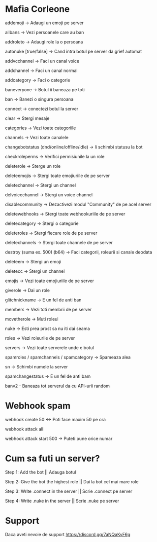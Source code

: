 # Mafia Corleone

addemoji -> Adaugi un emoji pe server

allbans -> Vezi persoanele care au ban

addroleto -> Adaugi role la o persoana

autonuke [true/false] -> Cand intra botul pe server da grief automat

addvcchannel -> Faci un canal voice

addchannel -> Faci un canal normal

addcategory -> Faci o categorie

baneveryone -> Botul ii baneaza pe toti

ban -> Banezi o singura persoana

connect -> conectezi botul la server

clear -> Stergi mesaje

categories -> Vezi toate categoriile

channels -> Vezi toate canalele

changebotstatus (dnd/online/offline/idle) -> Ii schimbi statusu la bot

checkroleperms -> Verifici permisiunile la un role

deleterole -> Sterge un role

deleteemojis -> Stergi toate emojiuriile de pe server

deletechannel -> Stergi un channel

delvoicechannel -> Stergi un voice channel

disablecommunity -> Dezactivezi modul "Community" de pe acel server

deletewebhooks -> Stergi toate webhookuriile de pe server

deletecategory -> Stergi o categorie

deleteroles -> Stergi fiecare role de pe server

deletechannels -> Stergi toate channele de pe server

destroy (suma ex. 500) (b64) -> Faci categorii, roleurii si canale deodata

deleteem -> Stergi un emoji

deletecc -> Stergi un channel

emojis -> Vezi toate emojiuriile de pe server

giverole -> Dai un role

glitchnickname -> E un fel de anti ban

members -> Vezi toti membrii de pe server

movetherole -> Muti roleul

nuke -> Esti prea prost sa nu iti dai seama

roles -> Vezi roleurile de pe server

servers -> Vezi toate serverele unde e botul

spamroles / spamchannels / spamcategory -> Spameaza alea

sn -> Schimbi numele la server

spamchangestatus -> E un fel de anti bam

banv2 - Baneaza tot serverul da cu API-urii random


# Webhook spam

webhook create 50 <-> Poti face maxim 50 pe ora

webhook attack all

webhook attack start 500 -> Puteti pune orice numar

# Cum sa futi un server?

Step 1: Add the bot || Adauga botul

Step 2: Give the bot the highest role || Dai la bot cel mai mare role

Step 3: Write .connect in the server || Scrie .connect pe server

Step 4: Write .nuke in the server || Scrie .nuke pe server

# Support

Daca aveti nevoie de support https://discord.gg/7aNQaKyF6g
